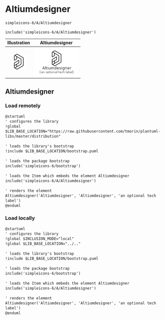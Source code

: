 # Altiumdesigner


```text
simpleicons-6/A/Altiumdesigner
```

```text
include('simpleicons-6/A/Altiumdesigner')
```



| Illustration | Altiumdesigner |
| :---: | :---: |
| ![illustration for Illustration](../../simpleicons-6/A/Altiumdesigner.png) | ![illustration for Altiumdesigner](../../simpleicons-6/A/Altiumdesigner.Local.png) |




## Altiumdesigner

### Load remotely
```plantuml
@startuml
' configures the library
!global $LIB_BASE_LOCATION="https://raw.githubusercontent.com/tmorin/plantuml-libs/master/distribution"

' loads the library's bootstrap
!include $LIB_BASE_LOCATION/bootstrap.puml

' loads the package bootstrap
include('simpleicons-6/bootstrap')

' loads the Item which embeds the element Altiumdesigner
include('simpleicons-6/A/Altiumdesigner')

' renders the element
Altiumdesigner('Altiumdesigner', 'Altiumdesigner', 'an optional tech label')
@enduml
```

### Load locally
```plantuml
@startuml
' configures the library
!global $INCLUSION_MODE="local"
!global $LIB_BASE_LOCATION="../.."

' loads the library's bootstrap
!include $LIB_BASE_LOCATION/bootstrap.puml

' loads the package bootstrap
include('simpleicons-6/bootstrap')

' loads the Item which embeds the element Altiumdesigner
include('simpleicons-6/A/Altiumdesigner')

' renders the element
Altiumdesigner('Altiumdesigner', 'Altiumdesigner', 'an optional tech label')
@enduml
```

